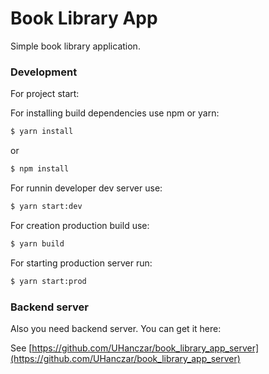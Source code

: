 # Book Library App

Simple book library application. 

### Development

For project start: 

For installing build dependencies use npm or yarn:
```sh
$ yarn install
```

or 

```sh
$ npm install
```


For runnin developer dev server use:
```sh
$ yarn start:dev
```

For creation production build use:
```sh
$ yarn build
```

For starting production server run:
```sh
$ yarn start:prod
```

### Backend server
Also you need backend server. You can get it here:

See [https://github.com/UHanczar/book_library_app_server](https://github.com/UHanczar/book_library_app_server)
